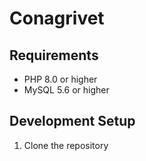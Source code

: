 Conagrivet
======================

## Requirements
- PHP 8.0 or higher
- MySQL 5.6 or higher

## Development Setup
1. Clone the repository